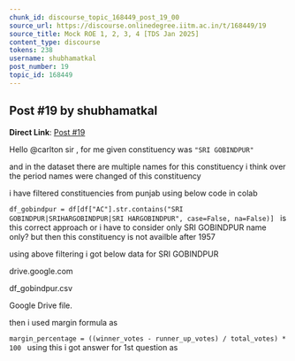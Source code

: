 ```yaml
---
chunk_id: discourse_topic_168449_post_19_00
source_url: https://discourse.onlinedegree.iitm.ac.in/t/168449/19
source_title: Mock ROE 1, 2, 3, 4 [TDS Jan 2025]
content_type: discourse
tokens: 238
username: shubhamatkal
post_number: 19
topic_id: 168449
---
```


## Post #19 by shubhamatkal

**Direct Link**: [Post #19](https://discourse.onlinedegree.iitm.ac.in/t/168449/19)

Hello @carlton sir , for me given constituency was `"SRI GOBINDPUR"`

and in the dataset there are multiple names for this constituency i think over the period names were changed of this constituency

i have filtered constituencies from punjab using below code in colab

`df_gobindpur = df[df["AC"].str.contains("SRI GOBINDPUR|SRIHARGOBINDPUR|SRI HARGOBINDPUR", case=False, na=False)]
`
is this correct approach or i have to consider only SRI GOBINDPUR name only? but then this constituency is not availble after 1957

using above filtering i got below data for SRI GOBINDPUR

drive.google.com

df_gobindpur.csv

Google Drive file.

then i used margin formula as

`margin_percentage = ((winner_votes - runner_up_votes) / total_votes) * 100
`
using this i got answer for 1st question as
